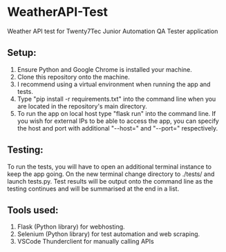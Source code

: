 # WeatherAPI-Test
Weather API test for Twenty7Tec Junior Automation QA Tester application

## Setup:

1. Ensure Python and Google Chrome is installed your machine.
2. Clone this repository onto the machine.
3. I recommend using a virtual environment when running the app and tests.
4. Type "pip install -r requirements.txt" into the command line when you are located in the repository's main directory.
5. To run the app on local host type "flask run" into the command line. If you wish for external IPs to be able to access the app, you can specify the host and port with additional "--host=" and "--port=" respectively.

## Testing:

To run the tests, you will have to open an additional terminal instance to keep the app going. On the new terminal change directory to ./tests/ and launch tests.py. Test results will be output onto the command line as the testing continues and will be summarised at the end in a list.

## Tools used:

1. Flask (Python library) for webhosting.
2. Selenium (Python library) for test automation and web scraping.
3. VSCode Thunderclient for manually calling APIs
